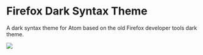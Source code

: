 # Firefox Dark Syntax Theme

A dark syntax theme for Atom based on the old Firefox developer tools dark theme.

![](https://i.imgur.com/frT7gty.png)
